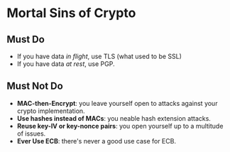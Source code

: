 # Mortal Sins of Crypto

## Must Do

* If you have data _in flight_, use TLS (what used to be SSL)
* If you have data _at rest_, use PGP.

## Must Not Do

* __MAC-then-Encrypt__: you leave yourself open to attacks against your crypto implementation.
* __Use hashes instead of MACs__: you neable hash extension attacks.
* __Reuse key-IV or key-nonce pairs__: you open yourself up to a multitude of issues.
* __Ever Use ECB__: there's never a good use case for ECB.
